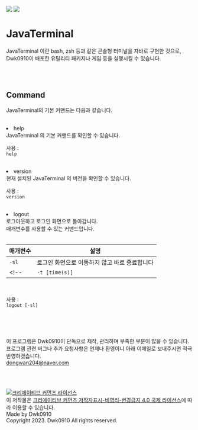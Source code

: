 ![](https://img.shields.io/badge/build-passing-success) ![](https://img.shields.io/github/last-commit/Dwk0910/JavaTerminal)

# JavaTerminal

JavaTerminal 이란 bash, zsh 등과 같은 콘솔형 터미널을 자바로 구현한 것으로,</br>
Dwk0910이 배포한 유틸리티 패키지나 게임 등을 실행시킬 수 있습니다.

</br>
</br>

## Command
JavaTerminal의 기본 커맨드는 다음과 같습니다.

</br>

<li> help </li>
JavaTerminal 의 기본 커맨드를 확인할 수 있습니다.
</br>

사용 : </br>
```help```

</br>

<li> version </li>
현재 설치된 JavaTerminal 의 버전을 확인할 수 있습니다.
</br>

사용 : </br>
```version```

</br>

<li> logout </li>
로그아웃하고 로그인 화면으로 돌아갑니다.</br>
매개변수를 사용할 수 있는 커맨드입니다.
</br>
</br>

| 매개변수 | 설명 |
|---|---|
|```-sl```   | 로그인 화면으로 이동하지 않고 바로 종료합니다 |
<!--|```-t [time(s)]``` | (s)초 만큼 기다리고 로그인 화면으로 이동합니다.</br> -sl 매개변수와 함께 사용한다면 -sl 매개변수 뒤에 -t 가 위치하여야 하며,</br>(s)초 만큼 기다리고 바로 종료합니다 | -->

</br>

사용 : </br>
```logout [-sl]```<!-- [-t [time(s)]] -->

</br>
</br>
</br>

이 프로그램은 Dwk0910이 단독으로 제작, 관리하며 부족한 부분이 많을 수 있습니다.</br>
프로그램 관련 버그나 추가 요청사항은 언제나 환영이니 아래 이메일로 보내주시면 적극 반영하겠습니다.</br>
dongwan204@naver.com

</br>
</br>

<a rel="license" href="http://creativecommons.org/licenses/by-nc-nd/4.0/"><img alt="크리에이티브 커먼즈 라이선스" style="border-width:0" src="https://i.creativecommons.org/l/by-nc-nd/4.0/88x31.png" /></a><br />이 저작물은 <a rel="license" href="http://creativecommons.org/licenses/by-nc-nd/4.0/">크리에이티브 커먼즈 저작자표시-비영리-변경금지 4.0 국제 라이선스</a>에 따라 이용할 수 있습니다.
</br>
Made by Dwk0910 </br>
Copyright 2023. Dwk0910 All rights reserved.
